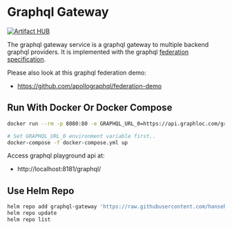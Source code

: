 # Graphql Gateway

[![Artifact HUB](https://img.shields.io/endpoint?url=https://artifacthub.io/badge/repository/graphql-gateway)](https://artifacthub.io/packages/search?repo=graphql-gateway)

The graphql gateway service is a graphql gateway to multiple backend graphql providers.
It is implemented with the graphql [federation specification](https://www.apollographql.com/docs/apollo-server/api/apollo-federation/).

Please also look at this graphql federation demo:
- https://github.com/apollographql/federation-demo

## Run With Docker Or Docker Compose
```bash
docker run --rm -p 8080:80 -e GRAPHQL_URL_0=https://api.graphloc.com/graphql hansehe/graphql-gateway
```

```bash
# Set GRAPHQL_URL_0 environment variable first..
docker-compose -f docker-compose.yml up
```
Access graphql playground api at: 
- http://localhost:8181/graphql/

## Use Helm Repo
```bash
helm repo add graphql-gateway 'https://raw.githubusercontent.com/hansehe/graphql-gateway/master/helm/charts'
helm repo update
helm repo list
```
